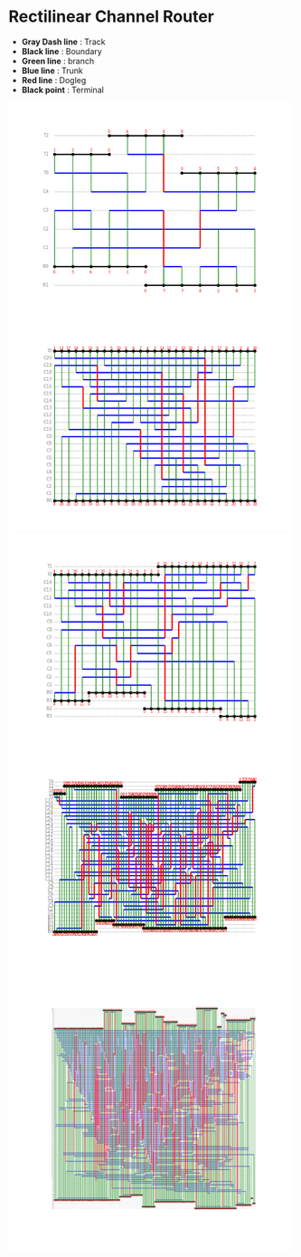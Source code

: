 # Rectilinear Channel Router

* **Gray Dash line** : Track
* **Black line** : Boundary
* **Green line** : branch
* **Blue line** : Trunk
* **Red line** : Dogleg
* **Black point** : Terminal

![Result](./figures/plot0.png)
![Result](./figures/plot1.png)
![Result](./figures/plot2.png)
![Result](./figures/plot3.png)
![Result](./figures/plot4.png)
